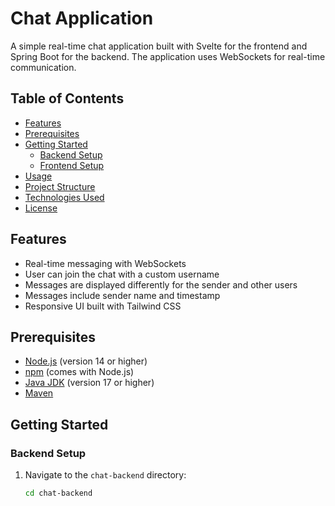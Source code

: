 # Chat Application

A simple real-time chat application built with Svelte for the frontend and Spring Boot for the backend. The application uses WebSockets for real-time communication.

## Table of Contents

- [Features](#features)
- [Prerequisites](#prerequisites)
- [Getting Started](#getting-started)
  - [Backend Setup](#backend-setup)
  - [Frontend Setup](#frontend-setup)
- [Usage](#usage)
- [Project Structure](#project-structure)
- [Technologies Used](#technologies-used)
- [License](#license)

## Features

- Real-time messaging with WebSockets
- User can join the chat with a custom username
- Messages are displayed differently for the sender and other users
- Messages include sender name and timestamp
- Responsive UI built with Tailwind CSS

## Prerequisites

- [Node.js](https://nodejs.org/) (version 14 or higher)
- [npm](https://www.npmjs.com/) (comes with Node.js)
- [Java JDK](https://www.oracle.com/java/technologies/javase-jdk17-downloads.html) (version 17 or higher)
- [Maven](https://maven.apache.org/)

## Getting Started

### Backend Setup

1. Navigate to the `chat-backend` directory:

   ```bash
   cd chat-backend
   ```
